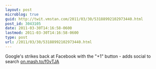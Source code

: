 ```yaml
---
layout: post
microblog: true
guid: http://twit.vmstan.com/2011/03/30/53188992102973440.html
post_id: 3043105
date: 2011-03-30T14:16:58-0600
lastmod: 2011-03-30T14:16:58-0600
type: post
url: /2011/03/30/53188992102973440.html
---
```

Google's strikes back at Facebook with the "+1" button - adds social to search [on.mash.to/f0vTJA](http://on.mash.to/f0vTJA)
